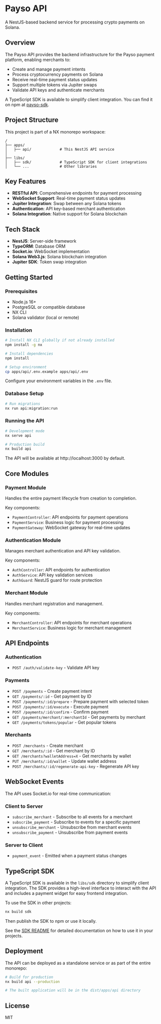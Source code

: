 # Payso API

A NestJS-based backend service for processing crypto payments on Solana.

## Overview

The Payso API provides the backend infrastructure for the Payso payment platform, enabling merchants to:

- Create and manage payment intents
- Process cryptocurrency payments on Solana
- Receive real-time payment status updates
- Support multiple tokens via Jupiter swaps
- Validate API keys and authenticate merchants

A TypeScript SDK is available to simplify client integration. You can find it on npm at [payso-sdk](https://www.npmjs.com/package/payso-sdk).

## Project Structure

This project is part of a NX monorepo workspace:

```
/
├── apps/
│   ├── api/             # This NestJS API service
│
├── libs/
│   ├── sdk/             # TypeScript SDK for client integrations
│   └── ...              # Other libraries
```

## Key Features

- **RESTful API**: Comprehensive endpoints for payment processing
- **WebSocket Support**: Real-time payment status updates
- **Jupiter Integration**: Swap between any Solana tokens
- **Authentication**: API key-based merchant authentication
- **Solana Integration**: Native support for Solana blockchain

## Tech Stack

- **NestJS**: Server-side framework
- **TypeORM**: Database ORM
- **Socket.io**: WebSocket implementation
- **Solana Web3.js**: Solana blockchain integration
- **Jupiter SDK**: Token swap integration

## Getting Started

### Prerequisites

- Node.js 16+
- PostgreSQL or compatible database
- NX CLI
- Solana validator (local or remote)

### Installation

```bash
# Install NX CLI globally if not already installed
npm install -g nx

# Install dependencies
npm install

# Setup environment
cp apps/api/.env.example apps/api/.env
```

Configure your environment variables in the `.env` file.

### Database Setup

```bash
# Run migrations
nx run api:migration:run
```

### Running the API

```bash
# Development mode
nx serve api

# Production build
nx build api
```

The API will be available at http://localhost:3000 by default.

## Core Modules

### Payment Module

Handles the entire payment lifecycle from creation to completion.

Key components:

- `PaymentController`: API endpoints for payment operations
- `PaymentService`: Business logic for payment processing
- `PaymentGateway`: WebSocket gateway for real-time updates

### Authentication Module

Manages merchant authentication and API key validation.

Key components:

- `AuthController`: API endpoints for authentication
- `AuthService`: API key validation services
- `AuthGuard`: NestJS guard for route protection

### Merchant Module

Handles merchant registration and management.

Key components:

- `MerchantController`: API endpoints for merchant operations
- `MerchantService`: Business logic for merchant management

## API Endpoints

### Authentication

- `POST /auth/validate-key` - Validate API key

### Payments

- `POST /payments` - Create payment intent
- `GET /payments/:id` - Get payment by ID
- `POST /payments/:id/prepare` - Prepare payment with selected token
- `POST /payments/:id/execute` - Execute payment
- `POST /payments/:id/confirm` - Confirm payment
- `GET /payments/merchant/:merchantId` - Get payments by merchant
- `GET /payments/tokens/popular` - Get popular tokens

### Merchants

- `POST /merchants` - Create merchant
- `GET /merchants/:id` - Get merchant by ID
- `GET /merchants?walletAddress=X` - Get merchants by wallet
- `PUT /merchants/:id/wallet` - Update wallet address
- `POST /merchants/:id/regenerate-api-key` - Regenerate API key

## WebSocket Events

The API uses Socket.io for real-time communication:

### Client to Server

- `subscribe_merchant` - Subscribe to all events for a merchant
- `subscribe_payment` - Subscribe to events for a specific payment
- `unsubscribe_merchant` - Unsubscribe from merchant events
- `unsubscribe_payment` - Unsubscribe from payment events

### Server to Client

- `payment_event` - Emitted when a payment status changes

## TypeScript SDK

A TypeScript SDK is available in the `libs/sdk` directory to simplify client integration. The SDK provides a high-level interface to interact with the API and includes a payment widget for easy frontend integration.

To use the SDK in other projects:

```bash
nx build sdk
```

Then publish the SDK to npm or use it locally.

See the [SDK README](../../libs/sdk/README.md) for detailed documentation on how to use it in your projects.

## Deployment

The API can be deployed as a standalone service or as part of the entire monorepo:

```bash
# Build for production
nx build api --production

# The built application will be in the dist/apps/api directory
```

## License

MIT
